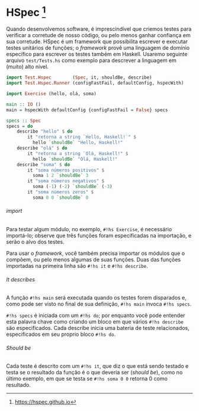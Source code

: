 # HSpec [^hspec]
Quando desenvolvemos software, é imprescindível que criemos testes para verificar a corretude de nosso código, ou pelo menos ganhar confiança em sua corretude.
HSpec é um framework que possibilita escrever e executar testes unitários de funções;
o *framework* provê uma linguagem de domínio específico para escrever os testes também em Haskell. Usaremo seguinte arquivo `test/Tests.hs` como exemplo para descrever a linguagem em (muito) alto nível.

```hs
import Test.Hspec        (Spec, it, shouldBe, describe)
import Test.Hspec.Runner (configFastFail, defaultConfig, hspecWith)

import Exercise (hello, olá, soma)

main :: IO ()
main = hspecWith defaultConfig {configFastFail = False} specs

specs :: Spec
specs = do
    describe "hello" $ do
        it "retorna a string `Hello, Haskell!`" $
          hello `shouldBe` "Hello, Haskell!"
    describe "olá" $ do
        it "retorna a string `Olá, Haskell!" $
          hello `shouldBe` "Olá, Haskell!"
    describe "soma" $ do
        it "soma números positivos" $
          soma 1 2 `shouldBe` 3
        it "soma números negativos" $
          soma (-1) (-2) `shouldBe` (-3)
        it "soma números zeros" $
          soma 0 0 `shouldBe` 0
```

###### import
Para testar algum módulo, no exemplo, `#!hs Exercise`, é necessário importá-lo;
observe que três funções foram especificadas na importação, e serão o alvo dos testes.

Para usar o *framework*, você também precisa importar os módulos que o compõem, ou pelo menos algumas de suas funções.
Duas das funções importadas na primeira linha são `#!hs it` e `#!hs describe`.

###### It describes
A função `#!hs main` será executada quando os testes forem disparados e, como pode ser visto no final de sua definição, `#!hs main` invoca `#!hs specs`.

`#!hs specs` é iniciada com um `#!hs do`; por enquanto você pode entender esta palavra chave como criando um bloco em que vários `#!hs describe` são especificados. Cada describe inicia uma bateria de teste relacionados, especificados em seu proprio bloco `#!hs do`.

###### Should be
Cada teste é descrito com um `#!hs it`, que diz o que está sendo testado e testa se o resultado da função é o que deveria ser (*should be*), como no último exemplo, em que se testa se `#!hs soma 0 0` retorna 0 como resultado.




[^hspec]: https://hspec.github.io